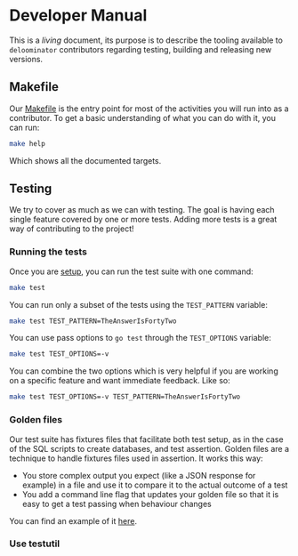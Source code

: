 # Developer Manual

This is a _living_ document, its purpose is to describe the tooling available
to `deloominator` contributors regarding testing, building and releasing new
versions.

## Makefile

Our [Makefile](/Makefile) is the entry point for most of the activities you
will run into as a contributor. To get a basic understanding of what you can
do with it, you can run:

```sh
make help
```

Which shows all the documented targets.

## Testing

We try to cover as much as we can with testing. The goal is having each single
feature covered by one or more tests. Adding more tests is a great way of
contributing to the project!

### Running the tests

Once you are [setup](/CONTRIBUTING.md#setup-your-machine), you can run the test
suite with one command:

```sh
make test
```

You can run only a subset of the tests using the `TEST_PATTERN` variable:

```sh
make test TEST_PATTERN=TheAnswerIsFortyTwo
```

You can use pass options to `go test` through the `TEST_OPTIONS` variable:

```sh
make test TEST_OPTIONS=-v
```

You can combine the two options which is very helpful if you are working on a
specific feature and want immediate feedback. Like so:

```sh
make test TEST_OPTIONS=-v TEST_PATTERN=TheAnswerIsFortyTwo
```

### Golden files

Our test suite has fixtures files that facilitate both test setup, as in the
case of the SQL scripts to create databases, and test assertion. Golden files
are a technique to handle fixtures files used in assertion. It works this way:

- You store complex output you expect (like a JSON response for example) in a
  file and use it to compare it to the actual outcome of a test
- You add a command line flag that updates your golden file so that it is easy
  to get a test passing when behaviour changes

You can find an example of it [here](/api/graphql_test.go).

### Use testutil
